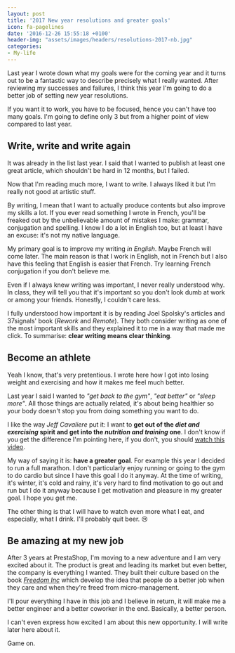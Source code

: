 ```yaml
---
layout: post
title: '2017 New year resolutions and greater goals'
icon: fa-pagelines
date: '2016-12-26 15:55:18 +0100'
header-img: "assets/images/headers/resolutions-2017-nb.jpg"
categories:
- My-life
---
```


Last year I wrote down what my goals were for the coming year and it turns out to be a fantastic way to describe precisely what I really wanted.
After reviewing my successes and failures, I think this year I'm going to do a better job of setting new year resolutions.

If you want it to work, you have to be focused, hence you can't have too many goals. I'm going to define only 3 but from a higher point of view compared to last year.



<h2><i class="fa fa-pencil"></i> Write, write and write again</h2>

It was already in the list last year. I said that I wanted to publish at least one great article, which shouldn't be hard in 12 months, but I failed.

Now that I'm reading much more, I want to write. I always liked it but I'm really not good at artistic stuff.

By writing, I mean that I want to actually produce contents but also improve my skills a lot. If you ever read something I wrote in French, you'll be freaked out by the unbelievable amount of mistakes I make: grammar, conjugation and spelling. I know I do a lot in English too, but at least I have an excuse: it's not my native language.

My primary goal is to improve my writing *in English*. Maybe French will come later. The main reason is that I work in English, not in French but I also have this feeling that English is easier that French. Try learning French conjugation if you don't believe me.

Even if I always knew writing was important, I never really understood why. In class, they will tell you that it's important so you don't look dumb at work or among your friends. Honestly, I couldn't care less.

I fully understood how important it is by reading Joel Spolsky's articles and 37signals' book (*Rework* and *Remote*). They both consider writing as one of the most important skills and they explained it to me in a way that made me click. To summarise: **clear writing means clear thinking**.



<h2><i class="fa fa-medkit"></i>  Become an athlete</h2>

Yeah I know, that's very pretentious. I wrote here how I got into losing weight and exercising and how it makes me feel much better.

Last year I said I wanted to *"get back to the gym"*, *"eat better"* or *"sleep more"*. All those things are actually related, it's about being healthier so your body doesn't stop you from doing something you want to do.

I like the way *Jeff Cavaliere* put it: I want to **get out of the *diet and exercising* spirit and get into the *nutrition and training* one**. I don't know if you get the difference I'm pointing here, if you don't, you should [watch this video](https://www.youtube.com/watch?v=k47Ho4cufNc).

My way of saying it is: **have a greater goal**. For example this year I decided to run a full marathon. I don't particularly enjoy running or going to the gym to do cardio but since I have this goal I do it anyway. At the time of writing, it's winter, it's cold and rainy, it's very hard to find motivation to go out and run but I do it anyway because I get motivation and pleasure in my greater goal. I hope you get me.

The other thing is that I will have to watch even more what I eat, and especially, what I drink. I'll probably quit beer. :cry:



<h2><i class="fa fa-code"></i>  Be amazing at my new job</h2>

After 3 years at PrestaShop, I'm moving to a new adventure and I am very excited about it. The product is great and leading its market but even better, the company is everything I wanted. They built their culture based on the book [*Freedom Inc*](https://www.amazon.com/Freedom-Inc-Employees-Business-Productivity/dp/0307409384/ref=sr_1_1?s=books&ie=UTF8&qid=1482766731&sr=1-1&keywords=freedom+inc) which develop the idea that people do a better job when they care and when they're freed from micro-management.

I'll pour everything I have in this job and I believe in return, it will make me a better engineer and a better coworker in the end. Basically, a better person.

I can't even express how excited I am about this new opportunity. I will write later here about it.

Game on.
